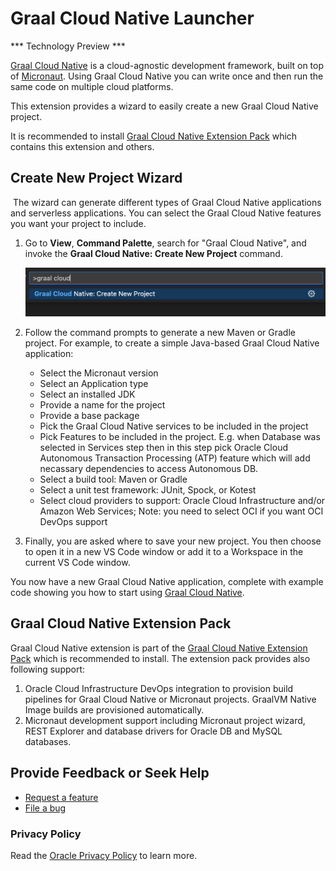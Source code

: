 # Graal Cloud Native Launcher
*** Technology Preview ***

[Graal Cloud Native](https://graal.cloud/) is a cloud-agnostic development framework, built on top of
[Micronaut](https://micronaut.io/). Using Graal Cloud Native you can write once and then run the same code on multiple cloud platforms.

This extension provides a wizard to easily create a new Graal Cloud Native project.

It is recommended to install [Graal Cloud Native Extension Pack](https://marketplace.visualstudio.com/items?itemName=oracle-labs-graalvm.graal-cloud-native-pack) which contains this extension and others.

## <a name='gcn-projects-generation-wizard'></a>Create New Project Wizard
​
The wizard can generate different types of Graal Cloud Native applications and serverless applications. You can select the Graal Cloud Native features you want your project to include.

1. Go to **View**, **Command Palette**, search for "Graal Cloud Native", and invoke the **Graal Cloud Native: Create New Project** command.

    ![Create New Project Action](images/gcn-vscode-actions.png)

2. Follow the command prompts to generate a new Maven or Gradle project. For example, to create a simple Java-based Graal Cloud Native application:
    - Select the Micronaut version
    - Select an Application type
    - Select an installed JDK
    - Provide a name for the project
    - Provide a base package
    - Pick the Graal Cloud Native services to be included in the project
    - Pick Features to be included in the project. E.g. when Database was selected in Services step then in this step pick Oracle Cloud Autonomous Transaction Processing (ATP) feature which will add necassary dependencies to access Autonomous DB.
    - Select a build tool: Maven or Gradle
    - Select a unit test framework: JUnit, Spock, or Kotest
    - Select cloud providers to support: Oracle Cloud Infrastructure and/or Amazon Web Services; Note: you need to select OCI if you want OCI DevOps support

3. Finally, you are asked where to save your new project. You then choose to open it in a new VS Code window or add it to a Workspace in the current VS Code window.

You now have a new Graal Cloud Native application, complete with example code showing you how to start using [Graal Cloud Native](https://graal.cloud/).

## <a name='gcn-extension-pack'></a>Graal Cloud Native Extension Pack
Graal Cloud Native extension is part of the [Graal Cloud Native Extension Pack](https://marketplace.visualstudio.com/items?itemName=oracle-labs-graalvm.graal-cloud-native-pack) which is recommended to install. The extension pack provides also following support:
1. Oracle Cloud Infrastructure DevOps integration to provision build pipelines for Graal Cloud Native or Micronaut projects. GraalVM Native Image builds are provisioned automatically.
2. Micronaut development support including Micronaut project wizard, REST Explorer and database drivers for Oracle DB and MySQL databases.

## <a name='provide-feedback-or-seek-help'></a>Provide Feedback or Seek Help

* [Request a feature](https://github.com/oracle/gcn-vscode-extensions/issues/new?labels=enhancement)
* [File a bug](https://github.com/oracle/gcn-vscode-extensions/issues/new?labels=bug)

### <a name='privacy-policy'></a>Privacy Policy

Read the [Oracle Privacy Policy](https://www.oracle.com/legal/privacy/privacy-policy.html) to learn more.
